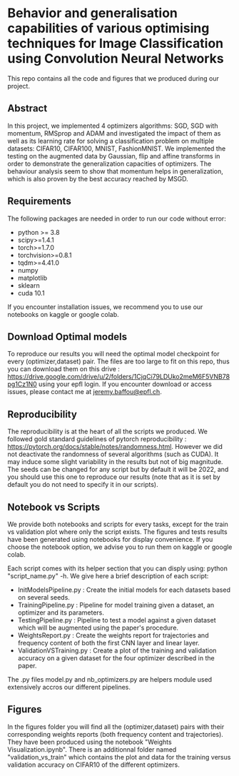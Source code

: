 # Behavior and generalisation capabilities of various optimising techniques for Image Classification using Convolution Neural Networks

This repo contains all the code and figures that we produced during our project.

## Abstract

In this project, we implemented 4 optimizers algorithms: SGD, SGD with momentum, RMSprop and ADAM and investigated the impact of them as well as its learning rate for solving a classification problem on multiple datasets: CIFAR10, CIFAR100, MNIST, FashionMNIST. We implemented the testing on the augmented data by Gaussian, flip and affine transforms in order to demonstrate the generalization capacities of optimizers. The behaviour analysis seem to show that momentum helps in generalization, which is also proven by the best accuracy reached by MSGD. 

## Requirements
The following packages are needed in order to run our code without error:
- python >= 3.8
- scipy>=1.4.1
- torch>=1.7.0
- torchvision>=0.8.1
- tqdm>=4.41.0
- numpy 
- matplotlib
- sklearn
- cuda 10.1

If you encounter installation issues, we recommend you to use our notebooks on kaggle or google colab.

## Download Optimal models

To reproduce our results you will need the optimal model checkpoint for every (optimizer,dataset) pair. The files are too large to fit on this repo, thus you can download them on this drive : https://drive.google.com/drive/u/2/folders/1CjqCi79LDUko2meM6F5VNB78pg1Cz1N0 using your epfl login. If you encounter download or access issues, please contact me at jeremy.baffou@epfl.ch.

## Reproducibility

The reproducibility is at the heart of all the scripts we produced. We followed gold standard guidelines of pytorch reproducibility : https://pytorch.org/docs/stable/notes/randomness.html. However we did not deactivate the randomness of several algorithms (such as CUDA). It may induce some slight variability in the results but not of big magnitude. The seeds can be changed for any script but by default it will be 2022, and you should use this one to reproduce our results (note that as it is set by default you do not need to specify it in our scripts).

## Notebook vs Scripts

We provide both notebooks and scripts for every tasks, except for the train vs validation plot where only the script exists. The figures and tests results have been generated using notebooks for display convenience. If you choose the notebook option, we advise you to run them on kaggle or google colab.  

Each script comes with its helper section that you can disply using: python "script_name.py" -h. We give here a brief description of each script:

- InitModelsPipeline.py : Create the initial models for each datasets based on several seeds.
- TrainingPipeline.py : Pipeline for model training given a dataset, an optimizer and its parameters.
- TestingPipeline.py : Pipeline to test a model against a given dataset which will be augmented using the paper's procedure.
- WeightsReport.py : Create the weights report for trajectories and frequency content of both the first CNN layer and linear layer.
- ValidationVSTraining.py : Create a plot of the training and validation accuracy on a given dataset for the four optimizer described in the paper.

The .py files model.py and nb_optimizers.py are helpers module used extensively accros our different pipelines.

## Figures

In the figures folder you will find all the (optimizer,dataset) pairs with their corresponding weights reports (both frequency content and trajectories). They have been produced using the notebook "Weights Visualization.ipynb". There is an additionnal folder named "validation_vs_train" which contains the plot and data for the training versus validation accuracy on CIFAR10 of the different optimizers.

